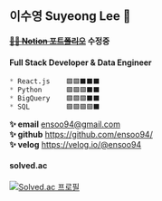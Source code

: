 ## 이수영 Suyeong Lee 👋

#### ~~[👩‍💻 **Notion 포트폴리오**](https://www.notion.so/Suyeong-Lee-1caf529bf8a5414f96e6c9e2877ab9e7 "Notion Portfolio!")~~ 수정중 

#### Full Stack Developer & Data Engineer
```SQL
* React.js    🟩🟩⬛⬛⬛
* Python      🟩🟩🟩⬛⬛
* BigQuery    🟩🟩🟩⬛⬛
* SQL         🟩🟩🟩🟩⬛
```

**✨ email** <ensoo94@gmail.com> <br/>
**✨ github** <https://github.com/ensoo94/> <br/>
**✨ velog** <https://velog.io/@ensoo94> <br/>

#### solved.ac <br/>
[![Solved.ac
프로필](http://mazassumnida.wtf/api/v2/generate_badge?boj=ensoo94)](https://solved.ac/ensoo94)
